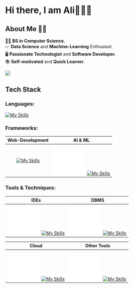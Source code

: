 # Hi there, I am Ali👋👨‍💻

## About Me 🙋‍♂️

🧑‍🎓 **BS in Computer Science.** <br>
📈 **Data Science** and **Machine-Learning** Enthusiast.<br>
🖥️ **Passionate Technologist** and **Software Developer.**<br>
📚 **Self-motivated** and **Quick Learner**.<br>

![](https://komarev.com/ghpvc/?username=AliAlmuhaysin)

## Tech Stack

### Languages:

[![My Skills](https://skillicons.dev/icons?i=py,r,php,cs,cpp,java&perline=6)]()

### Frameworks:

|Web-Development|AI & ML|
|:---:|:---:|
|[![My Skills](https://skillicons.dev/icons?i=dotnet,django,bootstrap)]()|<img id="badge" src="assets/Anaconda_new.svg" title="Anaconda"/> [![My Skills](https://skillicons.dev/icons?i=tensorflow,pytorch)]()|


### Tools & Techniques:

|IDEs|DBMS|
|:---:|:---:|
|<img id="badge" src="assets/PyCharm_new.svg" title="JetBrains PyCharm"/> [![My Skills](https://skillicons.dev/icons?i=visualstudio,vscode&perline=3)]()|<img id="badge" src="assets/DB2_new.svg" title="IBM DB2"/> [![My Skills](https://skillicons.dev/icons?i=mysql,postgresql&perline=3)]()|


|Cloud|Other Tools|
|:---:|:---:|
|<img id="badge" src="assets/IBM_Cloud_new.svg" title="IBM Cloud"/> [![My Skills](https://skillicons.dev/icons?i=aws,azure&perline=3)]()|<img id="badge" src="assets/NVIDIA_new.svg" title="Nvidia CUDA ToolKit"/> [![My Skills](https://skillicons.dev/icons?i=git,github&perline=3)]()|